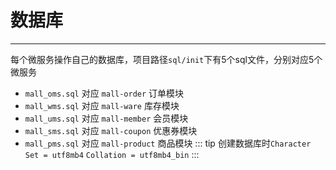 # 数据库
***
每个微服务操作自己的数据库，项目路径`sql/init`下有5个sql文件，分别对应5个微服务
- `mall_oms.sql` 对应 `mall-order` 订单模块
- `mall_wms.sql` 对应 `mall-ware` 库存模块
- `mall_ums.sql` 对应 `mall-member` 会员模块
- `mall_sms.sql` 对应 `mall-coupon` 优惠券模块
- `mall_pms.sql` 对应 `mall-product` 商品模块
::: tip
创建数据库时`Character Set = utf8mb4` `Collation = utf8mb4_bin`
:::

